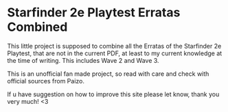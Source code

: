 # Starfinder 2e Playtest Erratas Combined
This little project is supposed to combine all the Erratas of the Starfinder 2e Playtest, that are not in the current PDF, at least to my current knowledge at the time of writing. This includes Wave 2 and Wave 3.

This is an unofficial fan made project, so read with care and check with official sources from Paizo.

If u have suggestion on how to improve this site please let know, thank you very much! <3
